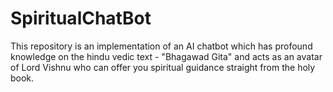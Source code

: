# SpiritualChatBot
This repository is an implementation of an AI chatbot which has profound knowledge on the hindu vedic text  - "Bhagawad Gita" and acts as an avatar of Lord Vishnu who can offer you spiritual guidance straight from the holy book.
